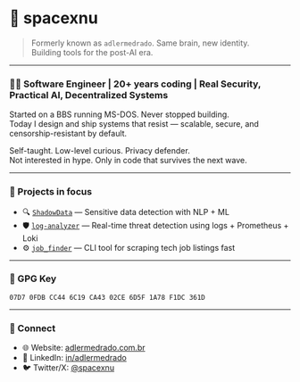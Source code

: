 # 👾 spacexnu

> Formerly known as `adlermedrado`. Same brain, new identity.  
> Building tools for the post-AI era.

---

### 👨‍💻 Software Engineer | 20+ years coding | Real Security, Practical AI, Decentralized Systems

Started on a BBS running MS-DOS. Never stopped building.  
Today I design and ship systems that resist — scalable, secure, and censorship-resistant by default.

Self-taught. Low-level curious. Privacy defender.  
Not interested in hype. Only in code that survives the next wave.

---

### 🔧 Projects in focus

- 🔍 [`ShadowData`](https://github.com/spacexnu/ShadowData) — Sensitive data detection with NLP + ML
- 🛡️ [`log-analyzer`](https://github.com/spacexnu/log-analyzer) — Real-time threat detection using logs + Prometheus + Loki
- ⚙️ [`job_finder`](https://github.com/spacexnu/job_finder) — CLI tool for scraping tech job listings fast

---

### 🔐 GPG Key

`07D7 0FDB CC44 6C19 CA43 02CE 6D5F 1A78 F1DC 361D`

---

### 📡 Connect

- 🌐 Website: [adlermedrado.com.br](https://adlermedrado.com.br)
- 🔗 LinkedIn: [in/adlermedrado](https://www.linkedin.com/in/adlermedrado)
- 🐦 Twitter/X: [@spacexnu](https://x.com/spacexnu)
